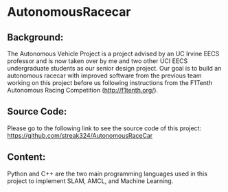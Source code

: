 # AutonomousRacecar
## Background: 
The Autonomous Vehicle Project is a project advised by an UC Irvine EECS professor and is now taken over by me and two other UCI EECS undergraduate students as our senior design project. Our goal is to build an autonomous racecar with improved software from the previous team working on this project before us following instructions from the F1Tenth Autonomous Racing Competition (http://f1tenth.org/). 
## Source Code:
Please go to the following link to see the source code of this project: https://github.com/streak324/AutonomousRaceCar
## Content: 
Python and C++ are the two main programming languages used in this project to implement SLAM, AMCL, and Machine Learning.  
